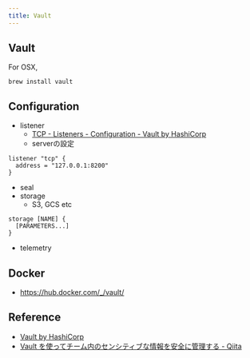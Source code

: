 ```yaml
---
title: Vault
---
```


## Vault
For OSX,

```
brew install vault
```


## Configuration
* listener
    * [TCP - Listeners - Configuration - Vault by HashiCorp](https://www.vaultproject.io/docs/configuration/listener/tcp.html)
    * serverの設定

```
listener "tcp" {
  address = "127.0.0.1:8200"
}
```

* seal
* storage
    * S3, GCS etc

```
storage [NAME] {
  [PARAMETERS...]
}
```

* telemetry

## Docker
* https://hub.docker.com/_/vault/

## Reference
* [Vault by HashiCorp](https://www.vaultproject.io/?_ga=2.80492631.1373947065.1521111241-174552816.1502194891)
* [Vault を使ってチーム内のセンシティブな情報を安全に管理する - Qiita](https://qiita.com/munisystem/items/5fe1eead92b946bc5946)
